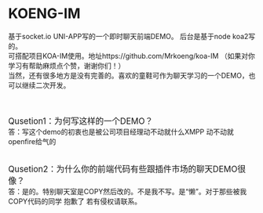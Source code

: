 # KOENG-IM
基于socket.io UNI-APP写的一个即时聊天前端DEMO。 后台是基于node koa2写的。<br/>
可搭配项目KOA-IM使用。地址https://github.com/Mrkoeng/koa-IM  （如果对你学习有帮助麻烦点个赞，谢谢你们！）<br/>
当然，还有很多地方是没有完善的。喜欢的童鞋可作为聊天学习的一个DEMO，也可以继续二次开发。<br/>
<br/>
<br/>
<br/>
<big>Qusetion1：为何写这样的一个DEMO？</big><br/>
答：写这个demo的初衷也是被公司项目经理动不动就什么XMPP 动不动就openfire给气的<br/>
<br/>
<br/>
<big>Qusetion2：为什么你的前端代码有些跟插件市场的聊天DEMO很像？</big><br/>
答：是的。特别聊天室是COPY然后改的。不是我不写。是“懒”。对于那些被我COPY代码的同学 抱歉了 若有侵权请联系。<br/>

